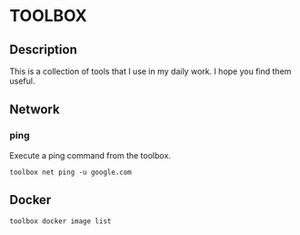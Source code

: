 # TOOLBOX

## Description

This is a collection of tools that I use in my daily work. I hope you find them useful.

## Network

### ping

Execute a ping command from the toolbox.

```shell
toolbox net ping -u google.com
```

## Docker
```shell
toolbox docker image list
```
